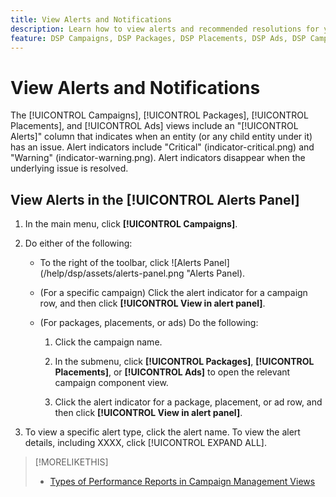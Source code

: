 ```yaml
---
title: View Alerts and Notifications
description: Learn how to view alerts and recommended resolutions for your campaigns and campaign components.
feature: DSP Campaigns, DSP Packages, DSP Placements, DSP Ads, DSP Campaign Data Views
---
```

# View Alerts and Notifications

The [!UICONTROL Campaigns], [!UICONTROL Packages], [!UICONTROL Placements], and [!UICONTROL Ads] views include an "[!UICONTROL Alerts]" column that indicates when an entity (or any child entity under it) has an issue. Alert indicators include "Critical" (indicator-critical.png) and "Warning" (indicator-warning.png). Alert indicators disappear when the underlying issue is resolved.

<!-- Need any explanation of "critical" vs "warning," or a list of possible alert types? -->

## View Alerts in the [!UICONTROL Alerts Panel]<!-- verify final name-->

1. In the main menu, click **[!UICONTROL Campaigns]**.

1. Do either of the following:

   * To the right of the toolbar, click ![Alerts Panel](/help/dsp/assets/alerts-panel.png "Alerts Panel).
   
   * (For a specific campaign) Click the alert indicator for a campaign row, and then click **[!UICONTROL View in alert panel]**.<!-- Does this open the panel with the specific alert expanded? If yes, then start this "To open the panel to show a specific alert, click.... -->

   * (For packages, placements, or ads) Do the following:
   
     1. Click the campaign name.

     1. In the submenu, click **[!UICONTROL Packages]**, **[!UICONTROL Placements]**, or **[!UICONTROL Ads]** to open the relevant campaign component view.

     1. Click the alert indicator for a package, placement, or ad row, and then click **[!UICONTROL View in alert panel]**.

1. To view a specific alert type, click the alert name. To view the alert details, including XXXX<!-- ?? -->, click [!UICONTROL EXPAND ALL].

>[!MORELIKETHIS]
>
>* [Types of Performance Reports in Campaign Management Views](campaign-reports-about.md)
